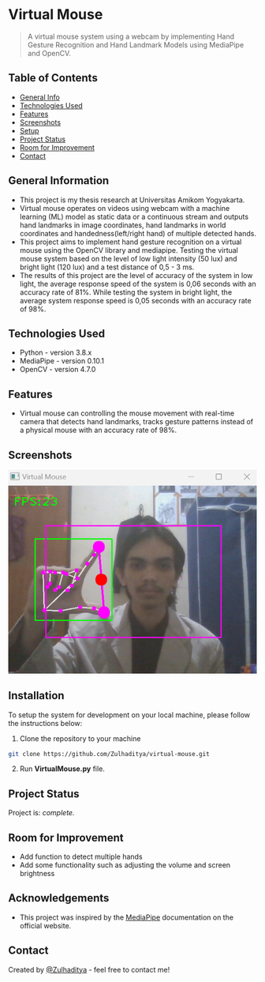 # Virtual Mouse

> A virtual mouse system using a webcam by implementing Hand Gesture Recognition and Hand Landmark Models using MediaPipe and OpenCV.

## Table of Contents

- [General Info](#general-information)
- [Technologies Used](#technologies-used)
- [Features](#features)
- [Screenshots](#screenshots)
- [Setup](#setup)
- [Project Status](#project-status)
- [Room for Improvement](#room-for-improvement)
- [Contact](#contact)

## General Information

- This project is my thesis research at Universitas Amikom Yogyakarta.
- Virtual mouse operates on videos using webcam with a machine learning (ML) model as static data or a continuous stream and outputs hand landmarks in image coordinates, hand landmarks in world coordinates and handedness(left/right hand) of multiple detected hands.
- This project aims to implement hand gesture recognition on a virtual mouse using the OpenCV library and mediapipe. Testing the virtual mouse system based on the level of low light intensity (50 lux) and bright light (120 lux) and a test distance of 0,5 - 3 ms.
- The results of this project are the level of accuracy of the system in low light, the average response speed of the system is 0,06 seconds with an accuracy rate of 81%. While testing the system in bright light, the average system response speed is 0,05 seconds with an accuracy rate of 98%.

## Technologies Used

- Python - version 3.8.x
- MediaPipe - version 0.10.1
- OpenCV - version 4.7.0

## Features

- Virtual mouse can controlling the mouse movement with real-time camera that detects hand landmarks, tracks gesture patterns instead of a physical mouse with an accuracy rate of 98%.

## Screenshots

![Example screenshot](./virtual-mouse.png)

## Installation

To setup the system for development on your local machine, please follow the instructions below:
1. Clone the repository to your machine
```bash
git clone https://github.com/Zulhaditya/virtual-mouse.git
```
2. Run **VirtualMouse.py** file.

## Project Status

Project is: _complete._ <!-- / _complete_ / _no longer being worked on_. reason ? -->

## Room for Improvement

- Add function to detect multiple hands
- Add some functionality such as adjusting the volume and screen brightness

## Acknowledgements

- This project was inspired by the [MediaPipe](https://developers.google.com/mediapipe/) documentation on the official website.

## Contact

Created by [@Zulhaditya](https://zulhaditya.vercel.app) - feel free to contact me!

